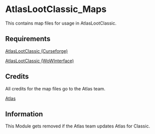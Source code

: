 # AtlasLootClassic_Maps

This contains map files for usage in AtlasLootClassic.

## Requirements

[AtlasLootClassic (Curseforge)](https://www.curseforge.com/wow/addons/atlaslootclassic)

[AtlasLootClassic (WoWInterface)](https://www.wowinterface.com/downloads/info25185-AtlasLootClassic.html)

## Credits

All credits for the map files go to the Atlas team.

[Atlas](https://www.curseforge.com/wow/addons/atlas)

## Information

This Module gets removed if the Atlas team updates Atlas for Classic.

